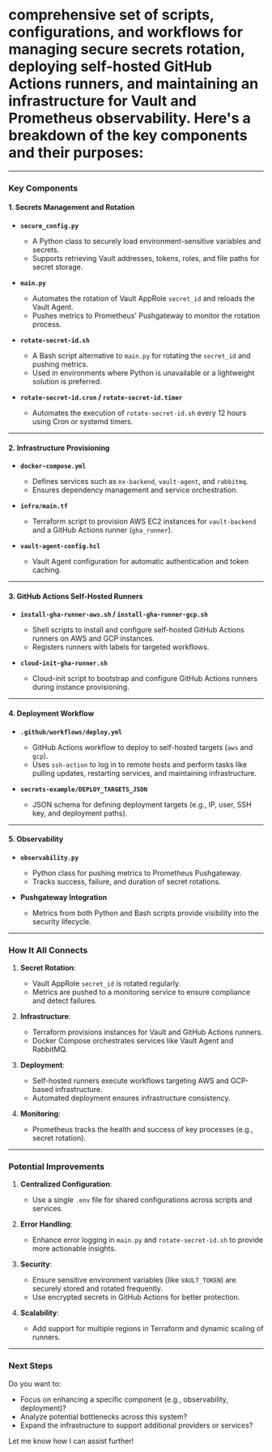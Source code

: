# comprehensive set of scripts, configurations, and workflows for managing secure secrets rotation, deploying self-hosted GitHub Actions runners, and maintaining an infrastructure for Vault and Prometheus observability. Here's a breakdown of the key components and their purposes:

---

### **Key Components**

#### 1. **Secrets Management and Rotation**
- **`secure_config.py`**
  - A Python class to securely load environment-sensitive variables and secrets.
  - Supports retrieving Vault addresses, tokens, roles, and file paths for secret storage.
  
- **`main.py`**
  - Automates the rotation of Vault AppRole `secret_id` and reloads the Vault Agent.
  - Pushes metrics to Prometheus' Pushgateway to monitor the rotation process.

- **`rotate-secret-id.sh`**
  - A Bash script alternative to `main.py` for rotating the `secret_id` and pushing metrics.
  - Used in environments where Python is unavailable or a lightweight solution is preferred.

- **`rotate-secret-id.cron` / `rotate-secret-id.timer`**
  - Automates the execution of `rotate-secret-id.sh` every 12 hours using Cron or systemd timers.

---

#### 2. **Infrastructure Provisioning**
- **`docker-compose.yml`**
  - Defines services such as `nx-backend`, `vault-agent`, and `rabbitmq`.
  - Ensures dependency management and service orchestration.

- **`infra/main.tf`**
  - Terraform script to provision AWS EC2 instances for `vault-backend` and a GitHub Actions runner (`gha_runner`).

- **`vault-agent-config.hcl`**
  - Vault Agent configuration for automatic authentication and token caching.

---

#### 3. **GitHub Actions Self-Hosted Runners**
- **`install-gha-runner-aws.sh` / `install-gha-runner-gcp.sh`**
  - Shell scripts to install and configure self-hosted GitHub Actions runners on AWS and GCP instances.
  - Registers runners with labels for targeted workflows.

- **`cloud-init-gha-runner.sh`**
  - Cloud-init script to bootstrap and configure GitHub Actions runners during instance provisioning.

---

#### 4. **Deployment Workflow**
- **`.github/workflows/deploy.yml`**
  - GitHub Actions workflow to deploy to self-hosted targets (`aws` and `gcp`).
  - Uses `ssh-action` to log in to remote hosts and perform tasks like pulling updates, restarting services, and maintaining infrastructure.

- **`secrets-example/DEPLOY_TARGETS_JSON`**
  - JSON schema for defining deployment targets (e.g., IP, user, SSH key, and deployment paths).

---

#### 5. **Observability**
- **`observability.py`**
  - Python class for pushing metrics to Prometheus Pushgateway.
  - Tracks success, failure, and duration of secret rotations.

- **Pushgateway Integration**
  - Metrics from both Python and Bash scripts provide visibility into the security lifecycle.

---

### **How It All Connects**

1. **Secret Rotation**:
   - Vault AppRole `secret_id` is rotated regularly.
   - Metrics are pushed to a monitoring service to ensure compliance and detect failures.

2. **Infrastructure**:
   - Terraform provisions instances for Vault and GitHub Actions runners.
   - Docker Compose orchestrates services like Vault Agent and RabbitMQ.

3. **Deployment**:
   - Self-hosted runners execute workflows targeting AWS and GCP-based infrastructure.
   - Automated deployment ensures infrastructure consistency.

4. **Monitoring**:
   - Prometheus tracks the health and success of key processes (e.g., secret rotation).

---

### **Potential Improvements**

1. **Centralized Configuration**:
   - Use a single `.env` file for shared configurations across scripts and services.

2. **Error Handling**:
   - Enhance error logging in `main.py` and `rotate-secret-id.sh` to provide more actionable insights.

3. **Security**:
   - Ensure sensitive environment variables (like `VAULT_TOKEN`) are securely stored and rotated frequently.
   - Use encrypted secrets in GitHub Actions for better protection.

4. **Scalability**:
   - Add support for multiple regions in Terraform and dynamic scaling of runners.

---

### **Next Steps**
Do you want to:
- Focus on enhancing a specific component (e.g., observability, deployment)?
- Analyze potential bottlenecks across this system?
- Expand the infrastructure to support additional providers or services?

Let me know how I can assist further!
